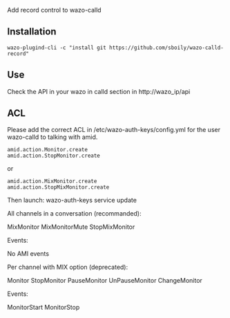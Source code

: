 Add record control to wazo-calld

Installation
------------

    wazo-plugind-cli -c "install git https://github.com/sboily/wazo-calld-record"

Use
---

Check the API in your wazo in calld section in http://wazo_ip/api

ACL
---

Please add the correct ACL in /etc/wazo-auth-keys/config.yml for the user wazo-calld to talking with amid.

    amid.action.Monitor.create
    amid.action.StopMonitor.create

or

    amid.action.MixMonitor.create
    amid.action.StopMixMonitor.create

Then launch:
    wazo-auth-keys service update


All channels in a conversation (recommanded):

MixMonitor
MixMonitorMute
StopMixMonitor

Events:

No AMI events

Per channel with MIX option (deprecated):

Monitor
StopMonitor
PauseMonitor
UnPauseMonitor
ChangeMonitor

Events:

MonitorStart
MonitorStop
